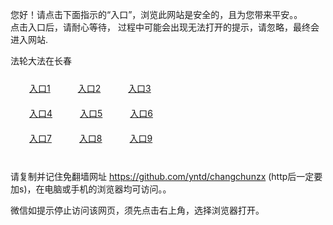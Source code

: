 您好！请点击下面指示的“入口”，浏览此网站是安全的，且为您带来平安。。 <br/>
点击入口后，请耐心等待， 过程中可能会出现无法打开的提示，请忽略，最终会进入网站. </br>

法轮大法在长春<br/>
<div style="padding:10px"><a style="margin:20px" target="_blank" href="https://d21un2cu359mq2.cloudfront.net/2Qpsp?akhmhvqe" id="ccLink1" rel="nofollow">入口1</a> <a target="_blank" style="margin:20px" href="https://d1ivs5e79yqcz9.cloudfront.net/2Qpsp?pjjoyio" id="ccLink2" rel="nofollow">入口2</a> <a style="margin:20px" target="_blank" href="https://d15bgglyy1qvbe.cloudfront.net/2Qpsp?ovkjknwa" id="ccLink3" rel="nofollow">入口3</a></div>

<div style="padding:10px" ><a style="margin:20px" target="_blank" href="https://d21un2cu359mq2.cloudfront.net/2Qpsp?akhmhvqe" id="ccLink4" rel="nofollow">入口4</a> <a style="margin:20px" href="https://d1ivs5e79yqcz9.cloudfront.net/2Qpsp?pjjoyio" target="_blank" id="ccLink5" rel="nofollow">入口5</a> <a style="margin:20px" href="https://d15bgglyy1qvbe.cloudfront.net/2Qpsp?ovkjknwa" target="_blank" id="ccLink6" rel="nofollow">入口6</a></div>

<div style="padding:10px"><a style="margin:20px" target="_blank" href="https://d21un2cu359mq2.cloudfront.net/2Qpsp?akhmhvqe" id="ccLink7" rel="nofollow">入口7</a> <a style="margin:20px" href="https://d1ivs5e79yqcz9.cloudfront.net/2Qpsp?pjjoyio" target="_blank" id="ccLink8" rel="nofollow">入口8</a> <a style="margin:20px" target="_blank" href="https://d15bgglyy1qvbe.cloudfront.net/2Qpsp?ovkjknwa" id="ccLink9" rel="nofollow">入口9</a></div>

<br/>



请复制并记住免翻墙网址 https://github.com/yntd/changchunzx (http后一定要加s)，在电脑或手机的浏览器均可访问。。<br/>

微信如提示停止访问该网页，须先点击右上角，选择浏览器打开。
